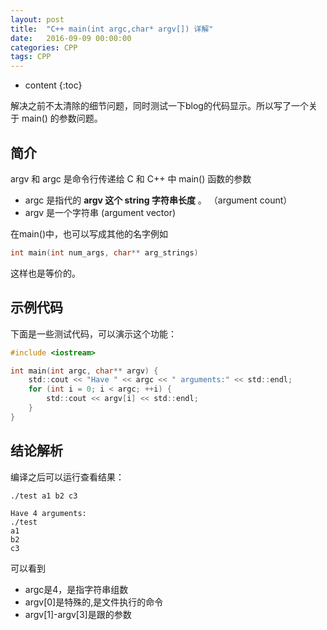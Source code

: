 ```yaml
---
layout: post
title:  "C++ main(int argc,char* argv[]) 详解"
date:   2016-09-09 00:00:00
categories: CPP
tags: CPP
---
```


* content
{:toc}

解决之前不太清除的细节问题，同时测试一下blog的代码显示。所以写了一个关于 main() 的参数问题。




## 简介
argv 和 argc 是命令行传递给 C 和 C++ 中 main() 函数的参数

* argc 是指代的 **argv 这个 string 字符串长度** 。  （argument count）
* argv 是一个字符串  (argument vector)

在main()中，也可以写成其他的名字例如

```c
int main(int num_args, char** arg_strings) 
```

这样也是等价的。


## 示例代码

下面是一些测试代码，可以演示这个功能：

```c
#include <iostream>

int main(int argc, char** argv) {
    std::cout << "Have " << argc << " arguments:" << std::endl;
    for (int i = 0; i < argc; ++i) {
        std::cout << argv[i] << std::endl;
    }
}
```

## 结论解析

编译之后可以运行查看结果：

```
./test a1 b2 c3
	
Have 4 arguments:
./test
a1
b2
c3
```

可以看到

* argc是4，是指字符串组数
* argv[0]是特殊的,是文件执行的命令
* argv[1]-argv[3]是跟的参数
